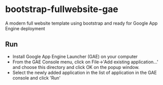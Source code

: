 # bootstrap-fullwebsite-gae
A modern full website template using bootstrap and ready for Google App Engine deployment

## Run
 * Install Google App Engine Launcher (GAE) on your computer
 * From the GAE Console menu, click on File->'Add existing application...' and choose this directory and click OK on the popup window.
 * Select the newly added application in the list of application in the GAE console and click 'Run'

